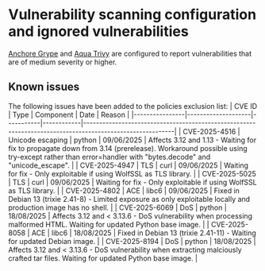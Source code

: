 # Vulnerability scanning configuration and ignored vulnerabilities
[Anchore Grype](https://github.com/anchore/grype/) and [Aqua Trivy](https://www.aquasec.com/products/trivy/) are configured to report vulnerabilities that are of medium severity or higher. 

## Known issues
The following issues have been added to the policies exclusion list:
| CVE ID         | Type               | Component | Date       | Reason                                                                                                   |
|----------------|--------------------|-----------|------------|----------------------------------------------------------------------------------------------------------|
| CVE-2025-4516  | Unicode escaping   | python    | 09/06/2025 | Affects 3.12 and 1.13 - Waiting for fix to propagate down from 3.14 (prerelease). Workaround possible using try-except rather than error=handler with "bytes.decode" and "unicode_escape". |
| CVE-2025-4947  | TLS                | curl      | 09/06/2025 | Waiting for fix - Only exploitable if using WolfSSL as TLS library.                                      |
| CVE-2025-5025  | TLS                | curl      | 09/06/2025 | Waiting for fix - Only exploitable if using WolfSSL as TLS library.                                      |
| CVE-2025-4802  | ACE                | libc6     | 09/06/2025 | Fixed in Debian 13 (trixie 2.41-8) - Limited exposure as only exploitable locally and production image has no shell.     |
| CVE-2025-6069  | DoS                | python    | 18/08/2025 | Affects 3.12 and < 3.13.6 - DoS vulnerability when processing malformed HTML. Waiting for updated Python base image. |
| CVE-2025-8058  | ACE                | libc6     | 18/08/2025 | Fixed in Debian 13 (trixie 2.41-11) - Waiting for updated Debian image. |
| CVE-2025-8194  | DoS                | python    | 18/08/2025 | Affects 3.12 and < 3.13.6 - DoS vulnerability when extracting malciously crafted tar files. Waiting for updated Python base image. |
